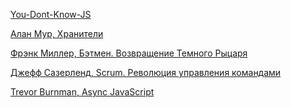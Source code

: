 [You-Dont-Know-JS](https://github.com/getify/You-Dont-Know-JS)

[Алан Мур, Хранители](https://www.ozon.ru/context/detail/id/27440156/?partner=andreychev&from=bar)

[Фрэнк Миллер, Бэтмен. Возвращение Темного Рыцаря](https://www.ozon.ru/context/detail/id/135685601/?partner=andreychev&from=bar)

[Джефф Сазерленд, Scrum. Революция управления командами](http://www.mann-ivanov-ferber.ru/books/scrum/#/?book-type=ebook)

[Trevor Burnman, Async
JavaScript](https://pragprog.com/book/tbajs/async-javascript)
